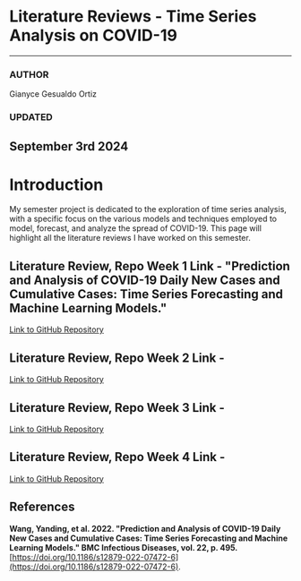# Literature Reviews - Time Series Analysis on COVID-19

---

### AUTHOR

Gianyce Gesualdo Ortiz

### UPDATED

September 3rd 2024
---

# Introduction

My semester project is dedicated to the exploration of time series analysis, with a specific focus on the various models and techniques employed to model, forecast, and analyze the spread of COVID-19. This page will highlight all the literature reviews I have worked on this semester.

## Literature Review, Repo Week 1 Link - "Prediction and Analysis of COVID-19 Daily New Cases and Cumulative Cases: Time Series Forecasting and Machine Learning Models."
[Link to GitHub Repository](Capstone_Paper_Review_Literature_Review__Week1.pdf)


## Literature Review, Repo Week 2 Link - 
[Link to GitHub Repository](https://github.com/GianyceG/gianyceg.github.io/blob/main/Capstone_Paper_Review_Literature_Review__2_%20(1).pdf)

## Literature Review, Repo Week 3 Link - 
[Link to GitHub Repository](https://github.com/GianyceG/gianyceg.github.io/blob/main/Capstone_Paper_Review_Literature_Review__3_%20(1).pdf)
## Literature Review, Repo Week 4 Link - 
[Link to GitHub Repository](https://github.com/GianyceG/gianyceg.github.io/blob/main/Capstone_Paper_Review_Literature_Review__4_%20(1).pdf)

## References
**Wang, Yanding, et al. 2022. "Prediction and Analysis of COVID-19 Daily New Cases and Cumulative Cases: Time Series Forecasting and Machine Learning Models." BMC Infectious Diseases, vol. 22, p. 495.** [https://doi.org/10.1186/s12879-022-07472-6](https://doi.org/10.1186/s12879-022-07472-6).

